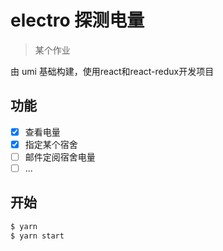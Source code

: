 # electro 探测电量

> 某个作业

由 umi 基础构建，使用react和react-redux开发项目

## 功能

- [x] 查看电量
- [x] 指定某个宿舍
- [ ] 邮件定阅宿舍电量
- [ ] ...

## 开始

```bash
$ yarn
$ yarn start
```
